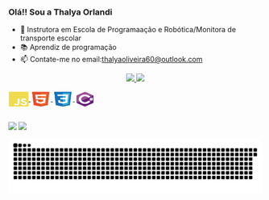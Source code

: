 ### Olá!! Sou a Thalya Orlandi

- 💼  Instrutora  em Escola de Programaação e Robótica/Monitora de transporte escolar
- 📚 Aprendiz de programação
- 📫 Contate-me no email:thalyaoliveira60@outlook.com

<div align="center">
  <a href="https://github.com/thalyaorlandi">
  <img height="180em" src="https://github-readme-stats.vercel.app/api?username=thalyaorlandi&show_icons=true&theme=dracula&include_all_commits=true&count_private=true"/>
  <img height="180em" src="https://github-readme-stats.vercel.app/api/top-langs/?username=thalyaorlandi&layout=compact&langs_count=7&theme=dracula"/>
</div>
  
 <div style="display: inline_block"><br>
  <img align="center" alt="Thalya-Js" height="30" width="40" src="https://raw.githubusercontent.com/devicons/devicon/master/icons/javascript/javascript-plain.svg">
  <img align="center" alt="Thalya-HTML" height="30" width="40" src="https://raw.githubusercontent.com/devicons/devicon/master/icons/html5/html5-original.svg">
  <img align="center" alt="Thalya-CSS" height="30" width="40" src="https://raw.githubusercontent.com/devicons/devicon/master/icons/css3/css3-original.svg">
  <img align="center" alt="Thalya-Csharp" height="30" width="40" src="https://raw.githubusercontent.com/devicons/devicon/master/icons/csharp/csharp-original.svg">
</div>
  
  ##
 
<div> 
  <a href="https://www.instagram.com/oliveirathaly/" target="_blank"><img src="https://img.shields.io/badge/-Instagram-%23E4405F?style=for-the-badge&logo=instagram&logoColor=white" target="_blank"></a>
  <a href="https://www.linkedin.com/in/thalya-orlandi" target="_blank"><img src="https://img.shields.io/badge/-LinkedIn-%230077B5?style=for-the-badge&logo=linkedin&logoColor=white" target="_blank"></a> 
 
 ![Snake animation](https://github.com/thalyaorlandi/thalyaorlandi/blob/output/github-contribution-grid-snake.svg)
</div>
